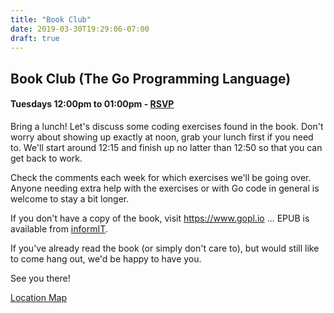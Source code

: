 ```yaml
---
title: "Book Club"
date: 2019-03-30T19:29:06-07:00
draft: true
---
```


## Book Club (The Go Programming Language)

#### Tuesdays 12:00pm to 01:00pm - [RSVP](https://www.meetup.com/EUG-Go)

Bring a lunch! Let's discuss some coding exercises found in the book. Don't worry about showing up exactly at noon, grab your lunch first if you need to. We'll start around 12:15 and finish up no latter than 12:50 so that you can get back to work.

Check the comments each week for which exercises we'll be going over. Anyone needing extra help with the exercises or with Go code in general is welcome to stay a bit longer.

If you don't have a copy of the book, visit https://www.gopl.io ... EPUB is
available from
[informIT](http://www.informit.com/store/go-programming-language-9780134190440).

If you've already read the book (or simply don't care to), but would still like to come hang out, we'd be happy to have you.

See you there!

[Location Map](/top/about_us#meetup-details)
